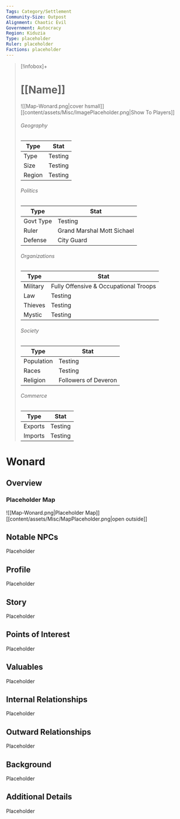 ```yaml
---
Tags: Category/Settlement
Community-Size: Outpost
Alignment: Chaotic Evil
Government: Autocracy
Region: Kiduzia
Type: placeholder
Ruler: placeholder
Factions: placeholder
---
```


> [!infobox]+
> # [[Name]]
> ![[Map-Wonard.png|cover hsmall]]
> [[content/assets/Misc/ImagePlaceholder.png|Show To Players]]
> ###### Geography
> Type |  Stat |
> ---|---|
> Type | Testing |
> Size | Testing |
> Region | Testing |
> ###### Politics
> Type |  Stat |
> ---|---|
> Govt Type | Testing |
> Ruler | Grand Marshal Mott Sichael |
> Defense | City Guard |
> ###### Organizations
> Type |  Stat |
> ---|---|
> Military | Fully Offensive & Occupational Troops |
> Law | Testing |
> Thieves | Testing |
> Mystic | Testing |
> ###### Society
> Type |  Stat |
> ---|---|
> Population | Testing |
> Races | Testing |
> Religion | Followers of Deveron |
> ###### Commerce
> Type |  Stat |
> ---|---|
> Exports | Testing |
> Imports | Testing |


# Wonard
## Overview



### Placeholder Map
![[Map-Wonard.png|Placeholder Map]]
[[content/assets/Misc/MapPlaceholder.png|open outside]]

## Notable NPCs
Placeholder

## Profile
Placeholder

## Story
Placeholder

## Points of Interest
Placeholder

## Valuables
Placeholder

## Internal Relationships
Placeholder

## Outward Relationships
Placeholder

## Background
Placeholder

## Additional Details
Placeholder

